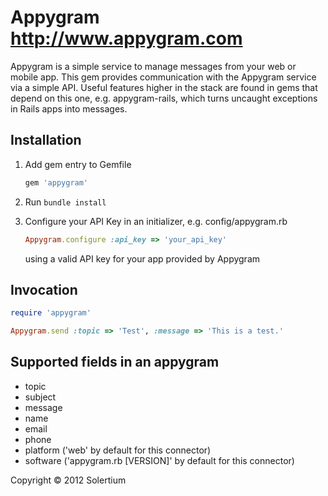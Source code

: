 # Appygram <http://www.appygram.com>

Appygram is a simple service to manage messages from your web
or mobile app. This gem provides communication with the Appygram
service via a simple API. Useful features higher in the stack
are found in gems that depend on this one, e.g. appygram-rails,
which turns uncaught exceptions in Rails apps into messages.
    
## Installation

1.  Add gem entry to Gemfile
    
    ```ruby
    gem 'appygram'
    ```
    
2.  Run <code>bundle install</code>

3.  Configure your API Key in an initializer, e.g. config/appygram.rb
    
    ```ruby
    Appygram.configure :api_key => 'your_api_key'
    ```
    
    using a valid API key for your app provided by Appygram

## Invocation

   ```ruby
   require 'appygram'

   Appygram.send :topic => 'Test', :message => 'This is a test.'
   ```

## Supported fields in an appygram

* topic
* subject
* message
* name
* email
* phone
* platform ('web' by default for this connector)
* software ('appygram.rb [VERSION]' by default for this connector)

Copyright © 2012 Solertium
